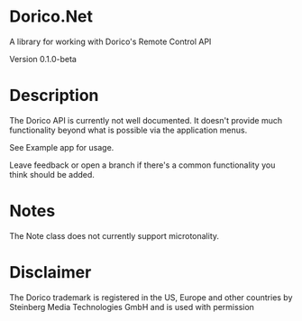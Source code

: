 # Dorico.Net
A library for working with Dorico's Remote Control API

Version 0.1.0-beta

# Description

The Dorico API is currently not well documented.  It doesn't provide much functionality beyond what is possible via the application menus.

See Example app for usage.

Leave feedback or open a branch if there's a common functionality you think should be added.

# Notes

The Note class does not currently support microtonality.


# Disclaimer

The Dorico trademark is registered in the US, Europe and other countries by Steinberg Media Technologies GmbH and is used with permission